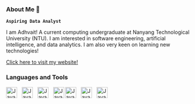 ### About Me 👋

**`Aspiring Data Analyst`**

I am Adhvait! A current computing undergraduate at Nanyang Technological University (NTU). I am interested in software engineering, artificial intelligence, and data analytics. I am also very keen on learning new technologies!

<a href="https://adhvaitsrinath.netlify.app" class="bold-italic-link">Click here to visit my website!</a>


### Languages and Tools


<img align ="left" alt="Java" width = "30px" style="padding-right:10px;" src="https://cdn.jsdelivr.net/gh/devicons/devicon/icons/java/java-original.svg"/>
<img align ="left" alt="Java" width = "30px" style="padding-right:10px;" src="https://cdn.jsdelivr.net/gh/devicons/devicon/icons/python/python-original.svg"/>
<img align ="left" alt="Java" width = "30px" style="padding-right:10px;" src="https://cdn.jsdelivr.net/gh/devicons/devicon/icons/jupyter/jupyter-original.svg"/>
<img align ="left" alt="Java" width = "30px"  src="https://cdn.jsdelivr.net/gh/devicons/devicon/icons/html5/html5-original.svg"/>
<img align ="left" alt="Java" width = "30px" style="padding-right:10px;" src="https://cdn.jsdelivr.net/gh/devicons/devicon/icons/css3/css3-original.svg"/>
<img align ="left" alt="Java" width = "30px" style="padding-right:10px;" src="https://cdn.jsdelivr.net/gh/devicons/devicon/icons/react/react-original.svg"/>
<img align ="left" alt="Java" width = "30px" style="padding-right:10px;" src="https://cdn.jsdelivr.net/gh/devicons/devicon/icons/github/github-original.svg"/>




